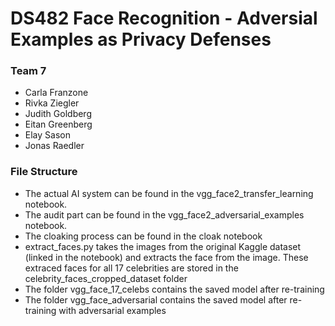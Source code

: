 # DS482 Face Recognition - Adversial Examples as Privacy Defenses

### Team 7
- Carla Franzone
- Rivka Ziegler
- Judith Goldberg
- Eitan Greenberg
- Elay Sason
- Jonas Raedler

### File Structure

- The actual AI system can be found in the vgg_face2_transfer_learning notebook.
- The audit part can be found in the vgg_face2_adversarial_examples notebook.
- The cloaking process can be found in the cloak notebook
- extract_faces.py takes the images from the original Kaggle dataset (linked in the notebook) and extracts the face from the image. These extraced faces for all 17 celebrities are stored in the celebrity_faces_cropped_dataset folder
- The folder vgg_face_17_celebs contains the saved model after re-training
- The folder vgg_face_adversarial contains the saved model after re-training with adversarial examples